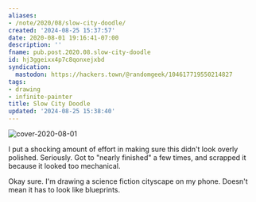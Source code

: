 ```yaml
---
aliases:
- /note/2020/08/slow-city-doodle/
created: '2024-08-25 15:37:57'
date: 2020-08-01 19:16:41-07:00
description: ''
fname: pub.post.2020.08.slow-city-doodle
id: hj3ggeixx4p7c8qonxejxbd
syndication:
  mastodon: https://hackers.town/@randomgeek/104617719550214827
tags:
- drawing
- infinite-painter
title: Slow City Doodle
updated: '2024-08-25 15:38:40'
---
```


![cover-2020-08-01](assets/img/2020/cover-2020-08-01.jpg)

I put a shocking amount of effort in making sure this didn't look overly polished. Seriously. Got to "nearly finished" a few times, and scrapped it because it looked too mechanical.

Okay sure. I'm drawing a science fiction cityscape on my phone. Doesn't mean it has to look like blueprints.